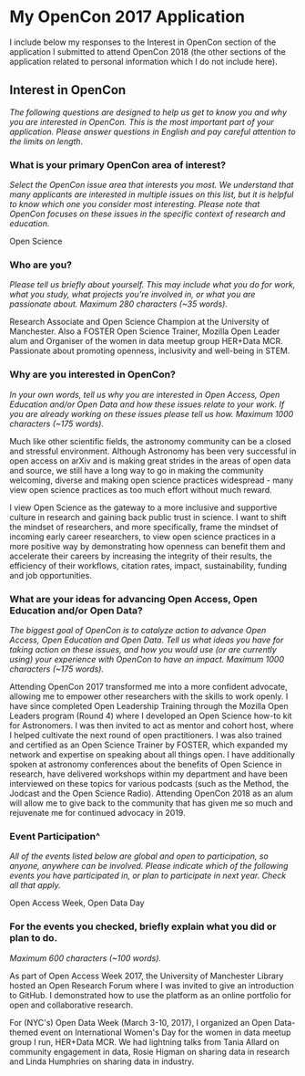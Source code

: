# My OpenCon 2017 Application

I include below my responses to the Interest in OpenCon section of the application I submitted to attend OpenCon 2018 (the other sections of the application related to personal information which I do not include here).



## **Interest in OpenCon**

_The following questions are designed to help us get to know you and why you are interested in OpenCon. This is the most important part of your application. Please answer questions in English and pay careful attention to the limits on length._


### **What is your primary OpenCon area of interest?**

_Select the OpenCon issue area that interests you most. We understand that many applicants are interested in multiple issues on this list, but it is helpful to know which one you consider most interesting. Please note that OpenCon focuses on these issues in the specific context of research and education._

 Open Science


### **Who are you?**

_Please tell us briefly about yourself. This may include what you do for work, what you study, what projects you’re involved in, or what you are passionate about. Maximum 280 characters (~35 words)._

Research Associate and Open Science Champion at the University of Manchester. Also a FOSTER Open Science Trainer, Mozilla Open Leader alum and Organiser of the women in data meetup group HER+Data MCR. Passionate about promoting openness, inclusivity and well-being in STEM.


### **Why are you interested in OpenCon?**

_In your own words, tell us why you are interested in Open Access, Open Education and/or Open Data and how these issues relate to your work. If you are already working on these issues please tell us how. Maximum 1000 characters (~175 words)._

Much like other scientific fields, the astronomy community can be a closed and stressful environment. Although Astronomy has been very successful in open access on arXiv and is making great strides in the areas of open data and source, we still have a long way to go in making the community welcoming, diverse and making open science practices widespread - many view open science practices as too much effort without much reward.

I view Open Science as the gateway to a more inclusive and supportive culture in research and gaining back public trust in science. I want to shift the mindset of researchers, and more specifically, frame the mindset of incoming early career researchers, to view open science practices in a more positive way by demonstrating how openness can benefit them and accelerate their careers by increasing the integrity of their results, the efficiency of their workflows, citation rates, impact, sustainability, funding and job opportunities.


### **What are your ideas for advancing Open Access, Open Education and/or Open Data?**

_The biggest goal of OpenCon is to catalyze action to advance Open Access, Open Education and Open Data. Tell us what ideas you have for taking action on these issues, and how you would use (or are currently using) your experience with OpenCon to have an impact. Maximum 1000 characters (~175 words)._

Attending OpenCon 2017 transformed me into a more confident advocate, allowing me to empower other researchers with the skills to work openly. I have since completed Open Leadership Training through the Mozilla Open Leaders program (Round 4) where I developed an Open Science how-to kit for Astronomers. I was then invited to act as mentor and cohort host, where I helped cultivate the next round of open practitioners. I was also trained and certified as an Open Science Trainer by FOSTER, which expanded my network and expertise on speaking about all things open. I have additionally spoken at astronomy conferences about the benefits of Open Science in research, have delivered workshops within my department and have been interviewed on these topics for various podcasts (such as the Method, the Jodcast and the Open Science Radio). Attending OpenCon 2018 as an alum will allow me to give back to the community that has given me so much and rejuvenate me for continued advocacy in 2019.


### Event Participation^

_All of the events listed below are global and open to participation, so anyone, anywhere can be involved. Please indicate which of the following events you have participated in, or plan to participate in next year. Check all that apply._

Open Access Week, Open Data Day


### For the events you checked, briefly explain what you did or plan to do.

_Maximum 600 characters (~100 words)._

As part of Open Access Week 2017, the University of Manchester Library hosted an Open Research Forum where I was invited to give an introduction to GitHub. I demonstrated how to use the platform as an online portfolio for open and collaborative research.

For (NYC's) Open Data Week (March 3-10, 2017), I organized an Open Data-themed event on International Women's Day for the women in data meetup group I run, HER+Data MCR. We had lightning talks from Tania Allard on community engagement in data, Rosie Higman on sharing data in research and Linda Humphries on sharing data in industry.
